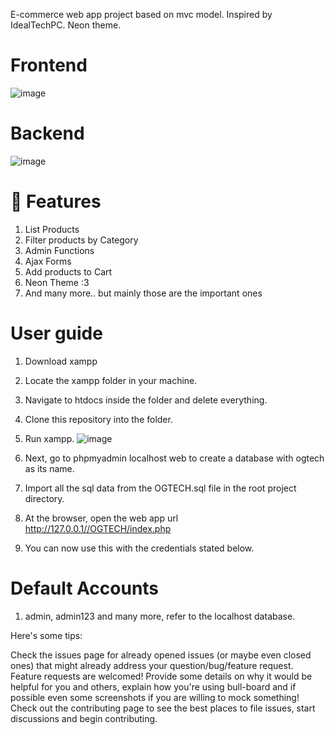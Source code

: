

E-commerce web app project based on mvc model. Inspired by IdealTechPC. Neon theme.


# Frontend
![image](https://user-images.githubusercontent.com/59404615/208036926-a4863d53-8c29-43cd-9da4-8fbd99eb6909.png)

# Backend
![image](https://user-images.githubusercontent.com/59404615/208041648-db078e66-0e85-420b-898a-5964d902abbf.png)


# 🚀 Features
1. List Products
2. Filter products by Category
3. Admin Functions
4. Ajax Forms
5. Add products to Cart
6. Neon Theme :3
7. And many more.. but mainly those are the important ones

# User guide
1. Download xampp
2. Locate the xampp folder in your machine.
3. Navigate to htdocs inside the folder and delete everything.
4. Clone this repository into the folder.
5. Run xampp.
![image](https://user-images.githubusercontent.com/59404615/208037550-c3c61ced-0176-49bc-ac5a-95c6b3248a5c.png)

6. Next, go to phpmyadmin localhost web to create a database with ogtech as its name.
7. Import all the sql data from the OGTECH.sql file in the root project directory.
8. At the browser, open the web app url http://127.0.0.1//OGTECH/index.php
8. You can now use this with the credentials stated below.

# Default Accounts
1. admin, admin123
and many more, refer to the localhost database.


Here's some tips:

Check the issues page for already opened issues (or maybe even closed ones) that might already address your question/bug/feature request.
Feature requests are welcomed! Provide some details on why it would be helpful for you and others, explain how you're using bull-board and if possible even some screenshots if you are willing to mock something!
Check out the contributing page to see the best places to file issues, start discussions and begin contributing.
